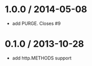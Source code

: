 
1.0.0 / 2014-05-08
==================

 * add PURGE. Closes #9

0.1.0 / 2013-10-28
==================

 * add http.METHODS support
